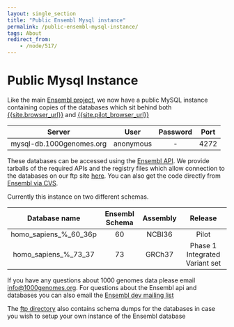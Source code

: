 ```yaml
---
layout: single_section
title: "Public Ensembl Mysql instance"
permalink: /public-ensembl-mysql-instance/
tags: About
redirect_from:
    - /node/517/
---
```


# Public Mysql Instance

Like the main [Ensembl project](http://www.ensembl.org/info/data/mysql.html), we now have a public MySQL instance containing copies of the databases which sit behind both [{{site.browser_url}}]({{site.browser_url}}) and [{{site.pilot_browser_url}}]({{site.pilot_browser_url}})


| Server | User | Password | Port |
|:--:|:--:|:--:|:--:|
|mysql-db.1000genomes.org | anonymous | - | 4272 |

These databases can be accessed using the [Ensembl API](http://www.ensembl.org/info/data/api.html). We provide tarballs of the required APIs and the registry files which allow connection to the databases on our ftp site [here](ftp://ftp.1000genomes.ebi.ac.uk/vol1/ftp/technical/browser/). You can also get the code directly from [Ensembl via CVS](http://www.ensembl.org/info/docs/api/api_cvs.html).

Currently this instance on two different schemas.

| Database name | Ensembl Schema | Assembly | Release |
|:--:|:--:|:--:|:--:|
| homo_sapiens_%_60_36p | 60 | NCBI36 | Pilot |
| homo_sapiens_%_73_37 | 73 | GRCh37 | Phase 1 Integrated Variant set |

If you have any questions about 1000 genomes data please email [info@1000genomes.org](mailto:info@1000genomes.org). For questions about the Ensembl api and databases you can also email the [Ensembl dev mailing list](http://www.ensembl.org/info/about/contact/mailing.html)

The [ftp directory](ftp://ftp.1000genomes.ebi.ac.uk/vol1/ftp/technical/browser/) also contains schema dumps for the databases in case you wish to setup your own instance of the Ensembl database

